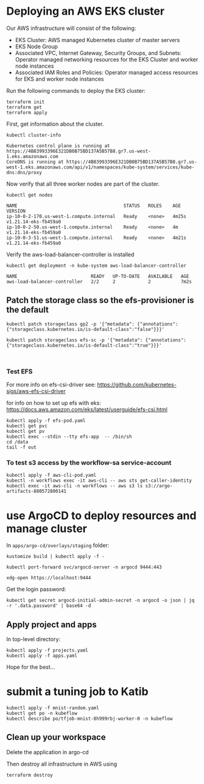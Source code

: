 # Deploying an AWS EKS cluster
Our AWS infrastructure will consist of the following:

- EKS Cluster: AWS managed Kubernetes cluster of master servers
- EKS Node Group
- Associated VPC, Internet Gateway, Security Groups, and Subnets: Operator managed networking resources for the EKS Cluster and worker node instances
- Associated IAM Roles and Policies: Operator managed access resources for EKS and worker node instances

Run the following commands to deploy the EKS cluster:
```
terraform init
terraform get
terraform apply
```


First, get information about the cluster.
```
kubectl cluster-info

Kubernetes control plane is running at https://4B83993396E321DB0B75BD137A5B57B8.gr7.us-west-1.eks.amazonaws.com
CoreDNS is running at https://4B83993396E321DB0B75BD137A5B57B8.gr7.us-west-1.eks.amazonaws.com/api/v1/namespaces/kube-system/services/kube-dns:dns/proxy
```

Now verify that all three worker nodes are part of the cluster.
```
kubectl get nodes

NAME                                       STATUS   ROLES    AGE     VERSION
ip-10-0-2-170.us-west-1.compute.internal   Ready    <none>   4m25s   v1.21.14-eks-fb459a0
ip-10-0-2-50.us-west-1.compute.internal    Ready    <none>   4m      v1.21.14-eks-fb459a0
ip-10-0-3-51.us-west-1.compute.internal    Ready    <none>   4m21s   v1.21.14-eks-fb459a0
```


Verify the aws-load-balancer-controller is installed
```
kubectl get deployment -n kube-system aws-load-balancer-controller

NAME                           READY   UP-TO-DATE   AVAILABLE   AGE
aws-load-balancer-controller   2/2     2            2           7m2s
```

## Patch the storage class so the efs-provisioner is the default
```
kubectl patch storageclass gp2 -p '{"metadata": {"annotations":{"storageclass.kubernetes.io/is-default-class":"false"}}}'

kubectl patch storageclass efs-sc -p '{"metadata": {"annotations":{"storageclass.kubernetes.io/is-default-class":"true"}}}'



```
### Test EFS
For more info on efs-csi-driver see:
https://github.com/kubernetes-sigs/aws-efs-csi-driver

for info on how to set up efs with eks:
https://docs.aws.amazon.com/eks/latest/userguide/efs-csi.html

```
kubectl apply -f efs-pod.yaml
kubectl get pvc
kubectl get pv
kubectl exec --stdin --tty efs-app  -- /bin/sh
cd /data
tail -f out
```

### To test s3 access by the workflow-sa service-account
```
kubectl apply -f aws-cli-pod.yaml
kubectl -n workflows exec -it aws-cli -- aws sts get-caller-identity                
kubectl exec -it aws-cli -n workflows -- aws s3 ls s3://argo-artifacts-880572800141
```

# use ArgoCD to deploy resources and manage cluster
In ```apps/argo-cd/overlays/staging``` folder:
```
kustomize build | kubectl apply -f -

kubectl port-forward svc/argocd-server -n argocd 9444:443

xdg-open https://localhost:9444
```

Get the login password:
```
kubectl get secret argocd-initial-admin-secret -n argocd -o json | jq -r '.data.password' | base64 -d
```

## Apply project and apps
In top-level directory:
```
kubectl apply -f projects.yaml
kubectl apply -f apps.yaml
```

Hope for the best...


# submit a tuning job to Katib
```
kubectl apply -f mnist-random.yaml
kubectl get po -n kubeflow 
kubectl describe po/tfjob-mnist-8h999rbj-worker-0 -n kubeflow
```
## Clean up your workspace

Delete the application in argo-cd

Then destroy all infrastructure in AWS using
```
terraform destroy
```



